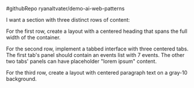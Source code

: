 #githubRepo ryanaltvater/demo-ai-web-patterns

I want a section with three distinct rows of content:

For the first row, create a layout with a centered heading that spans the full width of the container.

For the second row, implement a tabbed interface with three centered tabs. The first tab's panel should contain an events list with 7 events. The other two tabs' panels can have placeholder "lorem ipsum" content.

For the third row, create a layout with centered paragraph text on a gray-10 background.
